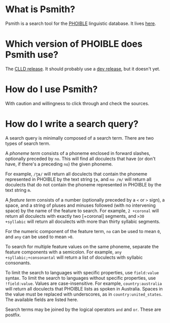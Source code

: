 # What is Psmith?

Psmith is a search tool for the [PHOIBLE](https://phoible.org) linguistic database. It lives [here](https://defseg.io/psmith).

# Which version of PHOIBLE does Psmith use?

The [CLLD release](https://github.com/clld/phoible). It should probably use a [dev release](https://github.com/phoible/dev), but it doesn't yet.

# How do I use Psmith?

With caution and willingness to click through and check the sources. 

# How do I write a search query?

A search query is minimally composed of a search term. There are two types of search term.

A *phoneme term* consists of a phoneme enclosed in forward slashes, optionally preceded by `no`. This will find all doculects that have (or don't have, if there's a preceding `no`) the given phoneme.

For example, `/t̪ʙ/` will return all doculects that contain the phoneme represented in PHOIBLE by the text string `t̪ʙ`, and `no /m/` will return all doculects that do not contain the phoneme represented in PHOIBLE by the text string `m`.

A *feature term* consists of a number (optionally preceded by a `<` or `>` sign), a space, and a string of pluses and minuses followed (with no intervening space) by the name of the feature to search. For example, `2 +coronal` will return all doculects with exactly two [+coronal] segments, and `>30 +syllabic` will return all doculects with more than thirty syllabic segments.

For the numeric component of the feature term, `no` can be used to mean `0`, and `any` can be used to mean `>0`.

To search for multiple feature values on the same phoneme, separate the feature components with a semicolon. For example, `any +syllabic;+consonantal` will return a list of doculects with syllabic consonants.

To limit the search to languages with specific properties, use `field:value` syntax. To limit the search to languages without specific properties, use `!field:value`. Values are case-insensitive. For example, `country:australia` will return all doculects that PHOIBLE lists as spoken in Australia. Spaces in the value must be replaced with underscores, as in `country:united_states`. The available fields are listed here.

Search terms may be joined by the logical operators `and` and `or`. These are postfix.